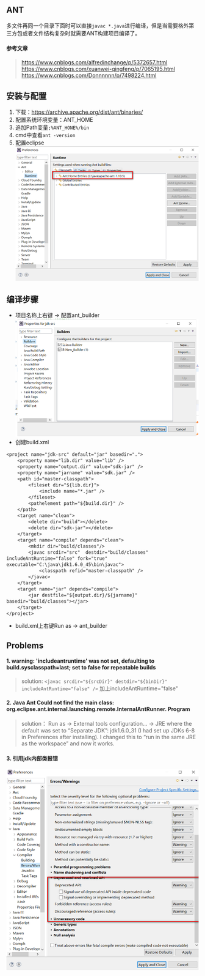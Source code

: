 ## ANT
多文件再同一个目录下面时可以直接`javac *.java`进行编译，但是当需要格外第三方包或者文件结构复杂时就需要ANT构建项目编译了。
#### 参考文章
> https://www.cnblogs.com/alfredinchange/p/5372657.html
> https://www.cnblogs.com/xuanwei-qingfeng/p/7065195.html
> https://www.cnblogs.com/Donnnnnn/p/7498224.html

## 安装与配置
1. 下载：https://archive.apache.org/dist/ant/binaries/
2. 配置系统环境变量：ANT_HOME
3. 追加Path变量`;%ANT_HONE%/bin`
4. cmd中查看`ant -version`
5. 配置eclipse
![配置ANT环境](../../images/2018-12-12_103209.png)

## 编译步骤
- 项目名称上右键 → 配置ant_builder
![配置](../..//images/2018-12-12_103831.png)
- 创建build.xml
```
<project name="jdk-src" default="jar" basedir=".">
	<property name="lib.dir" value="lib" />
	<property name="output.dir" value="sdk-jar" />
	<property name="jarname" value="sdk.jar" />
	<path id="master-classpath">
		<fileset dir="${lib.dir}">
			<include name="*.jar" />
		</fileset>
		<pathelement path="${build.dir}" />
	</path>
    <target name="clean">
    	<delete dir="build"></delete>
    	<delete dir="sdk-jar"></delete>
    </target>
    <target name="compile" depends="clean">
    	<mkdir dir="build/classes"/>
    	<javac srcdir="src"  destdir="build/classes"  includeAntRuntime="false" fork="true" executable="C:\java\jdk1.6.0_45\bin\javac">
    		<classpath refid="master-classpath" />
    	</javac>
    </target>
	<target name="jar" depends="compile">
		<jar destfile="${output.dir}/${jarname}" basedir="build/classes"></jar>
	</target>
</project>
```
- build.xml上右键Run as → ant_builder



## Problems
#### 1. warning: 'includeantruntime' was not set, defaulting to build.sysclasspath=last; set to false for repeatable builds
> solution: `<javac srcdir="${srcDir}" destdir="${binDir}" includeAntRuntime="false" />` 加上includeAntRuntime="false"
#### 2. Java Ant Could not find the main class: org.eclipse.ant.internal.launching.remote.InternalAntRunner. Program
> solution： Run as → External tools configuration… → JRE where the default was set to “Separate JDK”: jdk1.6.0_31 (I had set up JDKs 6-8 in Preferences after installing). I changed this to “run in the same JRE as the workspace” and now it works.
#### 3. 引用jdk内部类报错
![solution](../../images/2018-12-12_105425.png)